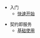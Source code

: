 - 入门
    - [快速开始](zh-cn/quickstart)

<!-- - 框架规约
    - [基本概念](zh-cn/base) -->

- 契约即服务
    - [基础使用](zh-cn/service-simple)